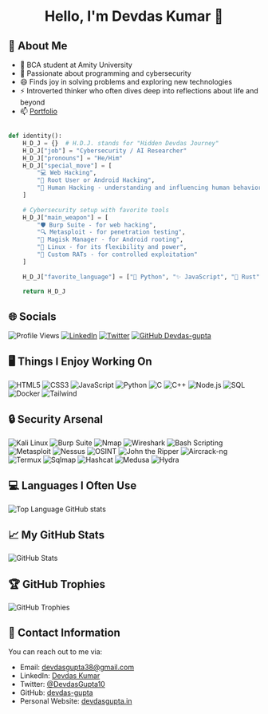 # <center>Hello, I'm Devdas Kumar 👋</center>

## 💫 About Me
- 🔭 BCA student at Amity University
- 🌱 Passionate about programming and cybersecurity
- 😄 Finds joy in solving problems and exploring new technologies
- ⚡ Introverted thinker who often dives deep into reflections about life and beyond
- 📫 [Portfolio](https://devdasgupta.in/)


```python

def identity():
    H_D_J = {}  # H.D.J. stands for "Hidden Devdas Journey" 
    H_D_J["job"] = "Cybersecurity / AI Researcher"
    H_D_J["pronouns"] = "He/Him"
    H_D_J["special_move"] = [
        "💻 Web Hacking", 
        "📱 Root User or Android Hacking", 
        "🧠 Human Hacking - understanding and influencing human behavior for security"
    ]
    
    # Cybersecurity setup with favorite tools
    H_D_J["main_weapon"] = [
        "🛡️ Burp Suite - for web hacking",
        "🔍 Metasploit - for penetration testing",
        "📲 Magisk Manager - for Android rooting",
        "🐧 Linux - for its flexibility and power",
        "🐀 Custom RATs - for controlled exploitation"
    ]
    
    H_D_J["favorite_language"] = ["🐍 Python", "✨ JavaScript", "🦾 Rust"]
    
    return H_D_J

```

## 🌐 Socials
![Profile Views](https://komarev.com/ghpvc/?username=Devdas-gupta&color=brightgreen&style=flat)
[![LinkedIn](https://img.shields.io/badge/LinkedIn-%230077B5.svg?logo=linkedin&logoColor=white)](https://www.linkedin.com/in/devdas-kumar-cybersecurity/)
[![Twitter](https://img.shields.io/badge/Twitter-%231DA1F2.svg?logo=Twitter&logoColor=white)](https://twitter.com/DevdasGupta10)
[![GitHub Devdas-gupta](https://img.shields.io/github/followers/Devdas-gupta?label=follow&style=social)](https://github.com/Devdas-gupta)

## 🖥️ Things I Enjoy Working On
![HTML5](https://img.shields.io/badge/HTML5-%23E34F26.svg?style=for-the-badge&logo=html5&logoColor=white)
![CSS3](https://img.shields.io/badge/CSS3-%231572B6.svg?style=for-the-badge&logo=css3&logoColor=white)
![JavaScript](https://img.shields.io/badge/JavaScript-%23323330.svg?style=for-the-badge&logo=javascript&logoColor=%23F7DF1E)
![Python](https://img.shields.io/badge/Python-3670A0?style=for-the-badge&logo=python&logoColor=ffdd54)
![C](https://img.shields.io/badge/C-%2300599C.svg?style=for-the-badge&logo=c&logoColor=white)
![C++](https://img.shields.io/badge/C++-%2300599C.svg?style=for-the-badge&logo=c%2B%2B&logoColor=white)
![Node.js](https://img.shields.io/badge/Node.js-6DA55F?style=for-the-badge&logo=node.js&logoColor=white)
![SQL](https://img.shields.io/badge/SQL-%2300f.svg?style=for-the-badge&logo=mysql&logoColor=white)
![Docker](https://img.shields.io/badge/Docker-%230db7ed.svg?style=for-the-badge&logo=docker&logoColor=white)
![Tailwind](https://img.shields.io/badge/TailwindCSS-%2338B2AC.svg?style=for-the-badge&logo=tailwind-css&logoColor=white)

## 🔒 Security Arsenal
![Kali Linux](https://img.shields.io/badge/Kali%20Linux-%231a1a1a.svg?style=for-the-badge&logo=kali-linux&logoColor=white)
![Burp Suite](https://img.shields.io/badge/Burp%20Suite-%230a0a0a.svg?style=for-the-badge&logo=burp-suite&logoColor=orange)
![Nmap](https://img.shields.io/badge/Nmap-%23e60000.svg?style=for-the-badge&logo=nmap&logoColor=white)
![Wireshark](https://img.shields.io/badge/Wireshark-%237D73A5.svg?style=for-the-badge&logo=wireshark&logoColor=white)
![Bash Scripting](https://img.shields.io/badge/Bash%20Scripting-%23121011.svg?style=for-the-badge&logo=gnu-bash&logoColor=white)
![Metasploit](https://img.shields.io/badge/Metasploit-%230a0a0a.svg?style=for-the-badge&logo=metasploit&logoColor=red)
![Nessus](https://img.shields.io/badge/Nessus-%2321252D.svg?style=for-the-badge&logo=nessus&logoColor=green)
![OSINT](https://img.shields.io/badge/OSINT-%231F222E.svg?style=for-the-badge)
![John the Ripper](https://img.shields.io/badge/John%20the%20Ripper-%23989898.svg?style=for-the-badge)
![Aircrack-ng](https://img.shields.io/badge/Aircrack%2Dng-%23111111.svg?style=for-the-badge)
![Termux](https://img.shields.io/badge/Termux-%233c1e42.svg?style=for-the-badge&logo=termux&logoColor=white)
![Sqlmap](https://img.shields.io/badge/Sqlmap-%233e3e3e.svg?style=for-the-badge)
![Hashcat](https://img.shields.io/badge/Hashcat-%23e60000.svg?style=for-the-badge&logo=hashcat&logoColor=white)
![Medusa](https://img.shields.io/badge/Medusa-%23222222.svg?style=for-the-badge)
![Hydra](https://img.shields.io/badge/Hydra-%23222222.svg?style=for-the-badge&logo=hydra&logoColor=green)

## 💻 Languages I Often Use
![Top Language GitHub stats](https://github-readme-stats.vercel.app/api/top-langs/?username=Devdas-gupta&layout=compact&theme=slateorange&langs_count=6)

## 📈 My GitHub Stats
![GitHub Stats](https://github-readme-stats.vercel.app/api?username=Devdas-gupta&count_private=true&show_icons=true&theme=slateorange)

## 🏆 GitHub Trophies
![GitHub Trophies](https://github-profile-trophy.vercel.app/?username=Devdas-gupta&theme=gruvbox&no-frame=false&no-bg=false&margin-w=4)

## 📧 Contact Information

You can reach out to me via:

- Email: devdasgupta38@gmail.com
- LinkedIn: [Devdas Kumar](https://www.linkedin.com/in/devdas-kumar-cybersecurity/)
- Twitter: [@DevdasGupta10](https://twitter.com/DevdasGupta10)
- GitHub: [devdas-gupta](https://github.com/devdas-gupta)
- Personal Website: [devdasgupta.in](https://devdasgupta.in)


